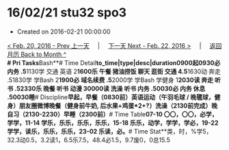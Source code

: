 # 16/02/21 stu32 spo3

* Created on 2016-02-21 00:00:00

[&lt; Feb. 20, 2016 - Prev 上一天](d20.md)     \|     [下一天 Next - Feb. 22, 2016 &gt;](d22.md)     \|     [返回月历 Back to Month ^](index.md)   
 **\# Pri Tasks**Bash**\# Time Detail**to\_time\|type\|desc\|duration0900起0930必 内务 .5**1130学 交通 英语 2**1600乐 午餐 猪油捞饭 聊天 逛街 交通 4.5**1630动 奔走 .51830学 学Bash 2**1900必 域名续费 .5**2000学 学Bash 学健身 1**2030读 奔走 听书 .52330乐 晚餐 听书 动漫 30000读 洗澡 听书 内务 .50030必 内务 休息 .50030睡**\# Discipline**早起，早餐（0830前）英语运动（午羽毛球 / 晚毽球，健身）朋友圈微博晚餐（健身前牛奶, 后水果+鸡蛋\*2+?）洗澡（2130前完成）晚自习（2130-2230）早睡（2300前）**\# Time Table**07-10 〇〇，〇〇，必学，学学，11-14 学乐，乐乐，乐乐，乐乐，15-18 乐乐，动学，学学，学必，19-22 学学，读乐，乐乐，乐乐，23-02 乐读，必。**\# Time Stat**类，时，%学5，32.3动0.5，3.2读1，6.5乐7.5，48.4必1.5，9.7废0，0总15.5

